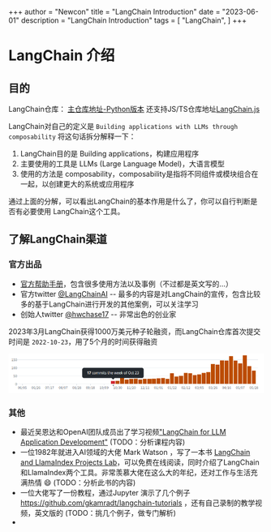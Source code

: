 +++
author = "Newcon"
title = "LangChain Introduction"
date = "2023-06-01"
description = "LangChain Introduction"
tags = [
    "LangChain",
]
+++

# LangChain 介绍

## 目的
LangChain仓库：
[主仓库地址-Python版本](https://github.com/hwchase17/langchain)
还支持JS/TS仓库地址[LangChain.js](https://github.com/hwchase17/langchainjs)

LangChain对自己的定义是 `Building applications with LLMs through composability`
将这句话拆分解释一下：
1. LangChain目的是 Building applications，构建应用程序
2. 主要使用的工具是 LLMs (Large Language Model)，大语言模型
3. 使用的方法是 composability，composability是指将不同组件或模块组合在一起，以创建更大的系统或应用程序

通过上面的分解，可以看出LangChain的基本作用是什么了，你可以自行判断是否有必要使用 LangChain这个工具。

## 了解LangChain渠道

### 官方出品

- [官方帮助手册](https://python.langchain.com/en/latest/)，包含很多使用方法以及事例（不过都是英文写的...）
- 官方twitter [@LangChainAI](https://twitter.com/LangChainAI) -- 最多的内容是对LangChain的宣传，包含比较多的基于LangChain进行开发的其他案例，可以关注学习
- 创始人twitter [@hwchase17](https://twitter.com/hwchase17) -- 非常出色的创业家

2023年3月LangChain获得1000万美元种子轮融资，而LangChain仓库首次提交时间是 `2022-10-23`，用了5个月的时间获得融资

![2022-10-23](./commitLog.png)

### 其他

- 最近吴恩达和OpenAI团队成员出了学习视频["LangChain for LLM Application Development"](https://learn.deeplearning.ai/langchain/lesson/1/introduction) (TODO：分析课程内容)
- 一位1982年就进入AI领域的大佬 Mark Watson ，写了一本书 [LangChain and LlamaIndex Projects Lab](https://leanpub.com/langchain/read)，可以免费在线阅读，同时介绍了LangChain和LlamaIndex两个工具。非常羡慕大佬在这么大的年纪，还对工作与生活充满热情 :smile:  (TODO：分析此书的内容)
- 一位大佬写了一份教程，通过Jupyter 演示了几个例子 https://github.com/gkamradt/langchain-tutorials ，还有自己录制的教学视频，英文版的  (TODO：挑几个例子，做专门解析)
- 